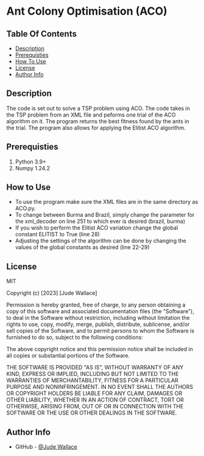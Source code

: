 # Ant Colony Optimisation (ACO)


## Table Of Contents

- [Description](#description)
- [Prerequisties](#prereusites)
- [How To Use](#how-to-use)
- [License](#license)
- [Author Info](#author-info)

## Description
The code is set out to solve a TSP problem using ACO. The code takes in the TSP problem from an XML file and peforms one trial of the ACO algorithm on it. The program returns the best fitness found by the ants in the trial. The program also allows for applying the Elitist ACO algorithm.

## Prerequisties
1. Python 3.9+
2. Numpy 1.24.2

## How to Use
- To use the program make sure the XML files are in the same directory as ACO.py.
- To change between Burma and Brazil, simply change the parameter for the xml_decoder on line 251 to which ever is desired (brazil, burma)
- If you wish to perform the Elitist ACO variation change the global constant ELITIST to True (line 28)
- Adjusting the settings of the algorithm can be done by changing the values of the global constants as desired (line 22-29)

## License
MIT

Copyright (c) [2023] [Jude Wallace]

Permission is hereby granted, free of charge, to any person obtaining a copy of this software and associated documentation files (the "Software"), to deal in the Software without restriction, including without limitation the rights to use, copy, modify, merge, publish, distribute, sublicense, and/or sell copies of the Software, and to permit persons to whom the Software is furnished to do so, subject to the following conditions:

The above copyright notice and this permission notice shall be included in all copies or substantial portions of the Software.

THE SOFTWARE IS PROVIDED "AS IS", WITHOUT WARRANTY OF ANY KIND, EXPRESS OR IMPLIED, INCLUDING BUT NOT LIMITED TO THE WARRANTIES OF MERCHANTABILITY, FITNESS FOR A PARTICULAR PURPOSE AND NONINFRINGEMENT. IN NO EVENT SHALL THE AUTHORS OR COPYRIGHT HOLDERS BE LIABLE FOR ANY CLAIM, DAMAGES OR OTHER LIABILITY, WHETHER IN AN ACTION OF CONTRACT, TORT OR OTHERWISE, ARISING FROM, OUT OF OR IN CONNECTION WITH THE SOFTWARE OR THE USE OR OTHER DEALINGS IN THE SOFTWARE.


## Author Info

- GitHub - [@Jude Wallace](https://github.com/JudeWallace?tab=repositories)